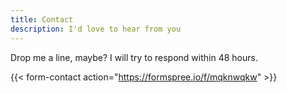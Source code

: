 ```yaml
---
title: Contact
description: I'd love to hear from you
---
```


Drop me a line, maybe? I will try to respond within 48 hours. 

{{< form-contact action="https://formspree.io/f/mqknwqkw"  >}}
